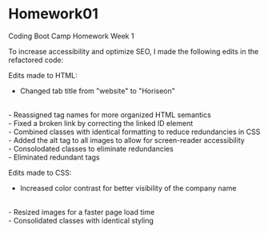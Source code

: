 # Homework01
Coding Boot Camp Homework Week 1

To increase accessibility and optimize SEO, I made the following edits in the refactored code:

Edits made to HTML:
<br>
- Changed tab title from "website" to "Horiseon"
<br>
- Reassigned tag names for more organized HTML semantics
<br>
- Fixed a broken link by correcting the linked ID element
<br>
- Combined classes with identical formatting to reduce redundancies in CSS
<br>
- Added the alt tag to all images to allow for screen-reader accessibility
<br>
- Consolodated classes to eliminate redundancies
<br>
- Eliminated redundant tags
<br>


Edits made to CSS: 
<br>
- Increased color contrast for better visibility of the company name
<br>
- Resized images for a faster page load time
<br>
- Consolidated classes with identical styling

